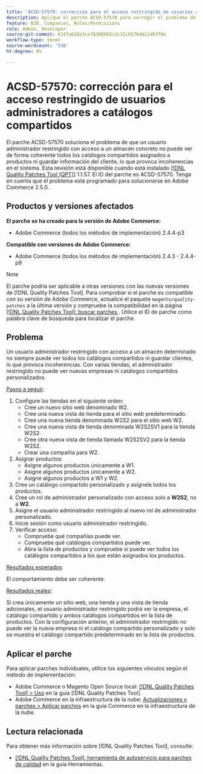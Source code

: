 ```yaml
---
title: 'ACSD-57570: corrección para el acceso restringido de usuarios administradores a catálogos compartidos'
description: Aplique el parche ACSD-57570 para corregir el problema de Adobe Commerce en el que un usuario administrador restringido con acceso a un almacén determinado no puede ver de forma coherente todos los catálogos compartidos asignados a productos o guardar información del cliente, lo que provoca incoherencias en el sistema.
feature: B2B, Companies, Roles/Permissions
role: Admin, Developer
source-git-commit: 6147a028e2ce783809b5c2c32c65784611d03f0e
workflow-type: tm+mt
source-wordcount: '538'
ht-degree: 0%

---
```



# ACSD-57570: corrección para el acceso restringido de usuarios administradores a catálogos compartidos

El parche ACSD-57570 soluciona el problema de que un usuario administrador restringido con acceso a un almacén concreto no puede ver de forma coherente todos los catálogos compartidos asignados a productos ni guardar información del cliente, lo que provoca incoherencias en el sistema. Esta revisión está disponible cuando está instalado [[!DNL Quality Patches Tool (QPT)]](/help/tools/quality-patches-tool/quality-patches-tool-to-self-serve-quality-patches.md) 1.1.57. El ID del parche es ACSD-57570. Tenga en cuenta que el problema está programado para solucionarse en Adobe Commerce 2.5.0.

## Productos y versiones afectados

**El parche se ha creado para la versión de Adobe Commerce:**

* Adobe Commerce (todos los métodos de implementación) 2.4.4-p3

**Compatible con versiones de Adobe Commerce:**

* Adobe Commerce (todos los métodos de implementación) 2.4.3 - 2.4.4-p9

>[!NOTE]
>
>El parche podría ser aplicable a otras versiones con las nuevas versiones de [!DNL Quality Patches Tool]. Para comprobar si el parche es compatible con su versión de Adobe Commerce, actualice el paquete `magento/quality-patches` a la última versión y compruebe la compatibilidad en la página [[!DNL Quality Patches Tool]: buscar parches ](https://experienceleague.adobe.com/tools/commerce-quality-patches/index.html). Utilice el ID de parche como palabra clave de búsqueda para localizar el parche.

## Problema

Un usuario administrador restringido con acceso a un almacén determinado no siempre puede ver todos los catálogos compartidos ni guardar clientes, lo que provoca incoherencias. Con varias tiendas, el administrador restringido no puede ver nuevas empresas ni catálogos compartidos personalizados.

<u>Pasos a seguir</u>:

1. Configure las tiendas en el siguiente orden:
   * Cree un nuevo sitio web denominado W2.
   * Cree una nueva vista de tienda para el sitio web predeterminado.
   * Cree una nueva tienda denominada W2S2 para el sitio web W2.
   * Cree una nueva vista de tienda denominada W2S2SV1 para la tienda W2S2.
   * Cree otra nueva vista de tienda llamada W2S2SV2 para la tienda W2S2.
   * Crear una compañía para W2.
1. Asignar productos:
   * Asigne algunos productos únicamente a W1.
   * Asigne algunos productos únicamente a W2.
   * Asigne algunos productos a W1 y W2.
1. Cree un catálogo compartido personalizado y asígnele todos los productos.
1. Cree un rol de administrador personalizado con acceso solo a **W2S2**, no a **W2**.
1. Asigne el usuario administrador restringido al nuevo rol de administrador personalizado.
1. Inicie sesión como usuario administrador restringido.
1. Verificar acceso:
   * Compruebe qué compañías puede ver.
   * Compruebe qué catálogos compartidos puede ver.
   * Abra la lista de productos y compruebe si puede ver todos los catálogos compartidos a los que están asignados los productos.

<u>Resultados esperados</u>:

El comportamiento debe ser coherente.

<u>Resultados reales</u>:

Si crea únicamente un sitio web, una tienda y una vista de tienda adicionales, el usuario administrador restringido podrá ver la empresa, el catálogo compartido y ambos catálogos compartidos en la lista de productos. Con la configuración anterior, el administrador restringido no puede ver la nueva empresa ni el catálogo compartido personalizado y solo se muestra el catálogo compartido predeterminado en la lista de productos.

## Aplicar el parche

Para aplicar parches individuales, utilice los siguientes vínculos según el método de implementación:

* Adobe Commerce o Magento Open Source local: [[!DNL Quality Patches Tool] > Uso](/help/tools/quality-patches-tool/usage.md) en la guía [!DNL Quality Patches Tool].
* Adobe Commerce en la infraestructura de la nube: [Actualizaciones y parches > Aplicar parches](https://experienceleague.adobe.com/docs/commerce-cloud-service/user-guide/develop/upgrade/apply-patches.html) en la guía Commerce en la infraestructura de la nube.

## Lectura relacionada

Para obtener más información sobre [!DNL Quality Patches Tool], consulte:

* [[!DNL Quality Patches Tool]: herramienta de autoservicio para parches de calidad](/help/tools/quality-patches-tool/quality-patches-tool-to-self-serve-quality-patches.md) en la guía Herramientas.
